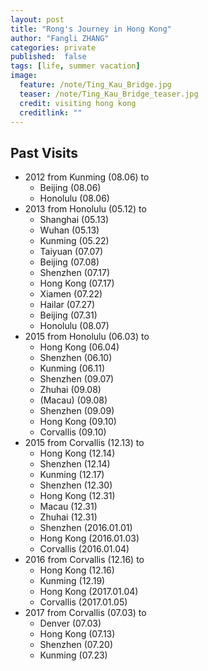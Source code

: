 ```yaml
---
layout: post
title: "Rong's Journey in Hong Kong"
author: "Fangli ZHANG"
categories: private
published:  false
tags: [life, summer vacation]
image:
  feature: /note/Ting_Kau_Bridge.jpg
  teaser: /note/Ting_Kau_Bridge_teaser.jpg
  credit: visiting hong kong
  creditlink: ""
---
```

## Past Visits
-   2012 from Kunming (08.06) to
    -   Beijing (08.06)
    -   Honolulu (08.06)
-   2013 from Honolulu (05.12) to
    -   Shanghai (05.13)
    -   Wuhan (05.13)
    -   Kunming (05.22)
    -   Taiyuan (07.07)
    -   Beijing (07.08)
    -   Shenzhen (07.17)
    -   Hong Kong (07.17)
    -   Xiamen (07.22)
    -   Hailar (07.27)
    -   Beijing (07.31)
    -   Honolulu (08.07)
-   2015 from Honolulu (06.03) to
    -   Hong Kong (06.04)
    -   Shenzhen (06.10)
    -   Kunming (06.11)
    -   Shenzhen (09.07)
    -   Zhuhai (09.08)
    -   (Macau) (09.08)
    -   Shenzhen (09.09)
    -   Hong Kong (09.10)
    -   Corvallis (09.10)
-   2015 from Corvallis (12.13) to
    -   Hong Kong (12.14)
    -   Shenzhen (12.14)
    -   Kunming (12.17)
    -   Shenzhen (12.30)
    -   Hong Kong (12.31)
    -   Macau (12.31)
    -   Zhuhai (12.31)
    -   Shenzhen (2016.01.01)
    -   Hong Kong (2016.01.03)
    -   Corvallis (2016.01.04)
-   2016 from Corvallis (12.16) to
    -   Hong Kong (12.16)
    -   Kunming (12.19)
    -   Hong Kong (2017.01.04)
    -   Corvallis (2017.01.05)
-   2017 from Corvallis (07.03) to
    -   Denver (07.03)
    -   Hong Kong (07.13)
    -   Shenzhen (07.20)
    -   Kunming (07.23)

<html>
    <head>
    <style>
        #chartdiv {
            width: 100%;
            height: 400px;
        }
        .map-marker {
            margin-left: -5px;
            margin-top: -5px;
        }
        .map-marker.map-clickable {
            cursor: pointer;
        }
        .pulse {
            width: 0px;
            height: 0px;
            border: 0px solid #f7f14c;
            -webkit-border-radius: 30px;
            -moz-border-radius: 30px;
            border-radius: 30px;
            background-color: #716f42;
            z-index: 10;
            position: absolute;
      }
      .map-marker .dot {
            border: 10px solid #FFFFFF;
            background: transparent;
            -webkit-border-radius: 100px;
            -moz-border-radius: 100px;
            border-radius: 100px;
            height: 40px;
            width: 40px;
            -webkit-animation: pulse 0s ease-out;
            -moz-animation: pulse 0s ease-out;
            animation: pulse 1s ease-out;
            -webkit-animation-iteration-count: infinite;
            -moz-animation-iteration-count: infinite;
            animation-iteration-count: infinite;
            position: absolute;
            top: -25px;
            left: -25px;
            z-index: 1;
            opacity: 0;
    }
    @-moz-keyframes pulse {
           0% {
              -moz-transform: scale(0);
              opacity: 0.0;
           }
           25% {
              -moz-transform: scale(0);
              opacity: 0.1;
           }
           50% {
              -moz-transform: scale(0.1);
              opacity: 0.3;
           }
           75% {
              -moz-transform: scale(0.5);
              opacity: 0.5;
           }
           100% {
              -moz-transform: scale(1);
              opacity: 0.0;
           }
    }
    @-webkit-keyframes "pulse" {
           0% {
              -webkit-transform: scale(0);
              opacity: 0.0;
           }
           25% {
              -webkit-transform: scale(0);
              opacity: 0.1;
           }
           50% {
              -webkit-transform: scale(0.1);
              opacity: 0.3;
           }
           75% {
              -webkit-transform: scale(0.5);
              opacity: 0.5;
           }
           100% {
              -webkit-transform: scale(1);
              opacity: 0.0;
           }
       }
    </style>
    </head>
    <body>
    <script src="https://www.amcharts.com/lib/3/ammap.js"></script>
    <script src="https://www.amcharts.com/lib/3/maps/js/worldLow.js"></script>
    <script src="https://www.amcharts.com/lib/3/themes/light.js"></script>
    <script>
    var targetSVG = "M9,0C4.029,0,0,4.029,0,9s4.029,9,9,9s9-4.029,9-9S13.971,0,9,0z M9,15.93 c-3.83,0-6.93-3.1-6.93-6.93S5.17,2.07,9,2.07s6.93,3.1,6.93,6.93S12.83,15.93,9,15.93 M12.5,9c0,1.933-1.567,3.5-3.5,3.5S5.5,10.933,5.5,9S7.067,5.5,9,5.5 S12.5,7.067,12.5,9z";
    var planeSVG = "m2,106h28l24,30h72l-44,-133h35l80,132h98c21,0 21,34 0,34l-98,0 -80,134h-35l43,-133h-71l-24,30h-28l15,-47";

    var map = AmCharts.makeChart( "chartdiv", {
        "type": "map",
        "theme": "light",
        "dragMap": true,
        "projection": "miller",
        "mouseWheelZoomEnabled": true,
        "showBalloonOnSelectedObject": true,
        "backgroundAlpha": 1,
        "backgroundColor": "#000",

        "dataProvider": {
            "mapURL": "/assets/map/hongKongHigh.svg",

            "zoomLevel": 0.9,
            "zoomLatitude": 22.38,
            "zoomLongitude": 114.15,

            "lines": [
            { "color": "#00FF00", "id": "line1", "arc": -0.89, "latitudes": [ 22.315547, 22.368413, 22.292533 ], "longitudes": [ 113.93539, 114.078033, 114.200764]},
            { "id": "line2", "arc": -0.6, "latitudes": [ 22.315547, 22.329893], "longitudes": [ 113.93539, 114.192996]},
            { "id": "line3", "arc": -0.6, "latitudes": [ 22.315547, 22.287591], "longitudes": [ 113.93539, 114.147563]},
            { "id": "line4", "arc": -0.6, "latitudes": [ 22.315547, 22.249687], "longitudes": [ 113.93539, 114.169053]}
            ],

            "images": [
{"color": "#00FF00", "svgPath": targetSVG, "title": "Hong Kong International Airport", "latitude": 22.315547, "longitude": 113.93539, "scale": 0.8},
{"color": "#FF0000", "svgPath": targetSVG, "title": "Royal View Hotel", "latitude": 22.368413, "longitude": 114.078033, "scale": 0.8},
{"color": "#FF0000", "svgPath": targetSVG, "title": "Ibis North Point", "latitude": 22.292533, "longitude": 114.200764, "scale": 0.8},
{"type": "circle", "title": "Hong Kong Baptist University", "latitude": 22.337857, "longitude": 114.181962, "scale": 0.5},
{"type": "circle", "title": "Regal Oriental Hotel", "latitude": 22.329893, "longitude": 114.192996, "scale": 0.5},
{"type": "circle", "title": "ibis Central and Sheung Wan", "latitude": 22.287591, "longitude": 114.147563, "scale": 0.5},
{"type": "circle", "title": "Ovolo Southside", "latitude": 22.249687, "longitude": 114.169053, "scale": 0.5},
{"type": "circle", "title": "Repulse Bay", "latitude": 22.23672, "longitude": 114.196825, "scale": 0.5},
{"type": "circle", "title": "Shek O Bay", "latitude": 22.228653, "longitude": 114.250842, "scale": 0.5},
{"type": "circle", "title": "Stanley Promenade", "latitude": 22.218514, "longitude": 114.210928, "scale": 0.5},
{"type": "circle", "title": "Siu Sai Wan Promenade ", "latitude": 22.265762, "longitude": 114.252166, "scale": 0.5},
{"type": "circle", "title": "Ap Lei Chau", "latitude": 22.244854, "longitude": 114.152796, "scale": 0.5},
{"type": "circle", "title": "Sok Kwu Wan", "latitude": 22.205452, "longitude": 114.131675, "scale": 0.5},
{"type": "circle", "title": "Hung Shing Ye Beach", "latitude": 22.218764, "longitude": 114.119576, "scale": 0.5},
{"type": "circle", "title": "Yung Shue Wan", "latitude": 22.226131, "longitude": 114.108486, "scale": 0.5},
{"type": "circle", "title": "Aberdeen Promenade", "latitude": 22.247719, "longitude": 114.152486, "scale": 0.5},
{"type": "circle", "title": "Shau Kei Wan", "latitude": 22.282827, "longitude": 114.228369, "scale": 0.5},
{"type": "circle", "title": "Quarry Bay", "latitude": 22.288968, "longitude": 114.219832, "scale": 0.5},
{"type": "circle", "title": "Causeway Bay", "latitude": 22.287718, "longitude": 114.191775, "scale": 0.5},
{"type": "circle", "title": "Wan Chai", "latitude": 22.277997, "longitude": 114.173484, "scale": 0.5},
{"type": "circle", "title": "Victoria Peak", "latitude": 22.275675, "longitude": 114.145511, "scale": 0.5},
{"type": "circle", "title": "North Point", "latitude": 22.293293, "longitude": 114.201295, "scale": 0.5},
{"type": "circle", "title": "Kowloon Bay", "latitude": 22.317758, "longitude": 114.193661, "scale": 0.5},
{"type": "circle", "title": "Tsim Sha Tsui", "latitude": 22.293233, "longitude": 114.171463, "scale": 0.5},
{"type": "circle", "title": "China Hong Kong Ferry Terminal", "latitude": 22.299447, "longitude": 114.167288, "scale": 0.5},
{"type": "circle", "title": "Tian Tan Buddha", "latitude": 22.254412, "longitude": 113.905166, "scale": 0.5},
{"type": "circle", "title": "Kowloon Walled City", "latitude": 22.331835, "longitude": 114.190229, "scale": 0.5},
{"type": "circle", "title": "Sai Wan War Cemetery", "latitude": 22.259283, "longitude": 114.234398, "scale": 0.5},
{"type": "circle", "title": "Sai Wan War Cemetery", "latitude": 22.259283, "longitude": 114.234398, "scale": 0.5},
{"color": "#FFFF00", "type": "circle", "title": "Hen Keng", "latitude": 22.361471, "longitude": 114.171836, "scale": 0.5},
{"color": "#FFFF00", "type": "circle", "title": "Hong Kong Heritage Museum", "latitude": 22.377524, "longitude": 114.186285, "scale": 0.5},
{"color": "#FFFF00", "type": "circle", "title": "Sham Shui Po", "latitude": 22.329071, "longitude": 114.163497, "scale": 0.5},
{"color": "#FFFF00", "type": "circle", "title": "Sha Tin Racecourse", "latitude": 22.40037, "longitude": 114.206189, "scale": 0.5},
{"color": "#FFFF00", "type": "circle", "title": "Hong Kong Gold Coast", "latitude": 22.371098, "longitude": 113.989288, "scale": 0.5},
{"color": "#FFFF00", "type": "circle", "title": "Butterfly Beach", "latitude": 22.373539, "longitude": 113.958817, "scale": 0.5},
{"color": "#FFFF00", "type": "circle", "title": "Sai Kung", "latitude": 22.380377, "longitude": 114.272727, "scale": 0.5},
{"color": "#FFFF00", "type": "circle", "title": "Silverstrand Beach", "latitude": 22.322392, "longitude": 114.270947, "scale": 0.5},  
            {
              "svgPath": planeSVG,
              "positionOnLine": 0,
              "color": "#FFFFFF",
              "animateAlongLine": true,
              "lineId": "line1",
              "flipDirection": false,
              "loop": true,
              "scale": 0.08,
              "positionScale": 1
            }
            ]
        },

            "areasSettings": {
                "color": "#FFCC00",
                "outlineThickness": 0.2,
                "unlistedAreasColor": "#FFFFFF",
                "unlistedAreasAlpha": 0.6
            },

            "imagesSettings": {
              "color": "#FFFF00",
              "rollOverColor": "#00FF00",
              "selectedColor": "#000000",
              "pauseDuration": 0.3,
              "animationDuration": 5,
              "adjustAnimationSpeed": true,
              "scale": 0.2
            },

            "linesSettings": {
              "arc": -0.6,
              "color": "#FFFF00",
              "alpha": 1,
              "thickness": 0.5
            },

            "balloon": {
                "drop": true
            },

            "zoomControl": {
              "homeButtonEnabled": false,
              "zoomControlEnabled": false,
              "buttonSize": 10,
              "gridHeight": 0,
              "draggerAlpha": 0,
              "gridAlpha": 0
            },

            "backgroundZoomsToTop": true,
            "linesAboveImages": true
    } );
    map.addListener( "positionChanged", updateCustomMarkers );

    function updateCustomMarkers( event ) {
      var map = event.chart;

      for ( var x in map.dataProvider.images ) {
        var image = map.dataProvider.images[ x ];
        if (x == 1) {
            if ( 'undefined' == typeof image.externalElement )
            image.externalElement = createCustomMarker( image );
            var xy = map.coordinatesToStageXY( image.longitude, image.latitude );
            image.externalElement.style.top = xy.y + 'px';
            image.externalElement.style.left = xy.x + 'px';
        }
      }
    }

    function createCustomMarker( image ) {
      var holder = document.createElement( 'div' );
      holder.className = 'map-marker';
      holder.title = image.title;
      holder.style.position = 'absolute';

      if ( undefined != image.url ) {
        holder.onclick = function() {
          window.location.href = image.url;
        };
        holder.className += ' map-clickable';
      }

      var dot = document.createElement( 'div' );
      dot.className = 'dot';
      holder.appendChild( dot );

      var pulse = document.createElement( 'div' );
      pulse.className = 'pulse';
      holder.appendChild( pulse );

      image.chart.chartDiv.appendChild( holder );

      return holder;
    }
    </script>
    </body>
    <div id="chartdiv"></div>
</html>

## Coming Visits
+   荃灣 Tsuen Wan
    +   [機場核心計劃展覽中心]()
+   沙田 Sha Tin
    +   [香港文化博物館 Hong Kong Heritage Museum](https://www.douban.com/event/28945753/)
    +   [沙田馬場 Sha Tin Racecourse](http://entertainment.hkjc.com/entertainment/chinese/go-racing/sha-tin-racecourse.aspx)
    +   [大圍顯徑 Hen Keng]()
+   屯門 Tuen Mun
    +   [香港黃金海岸 Hong Kong Gold Coast]()
    +   [蝴蝶灣 Butterfly Beach]()
+   西貢 Sai Kung
    +   [銀線灣 Silverstrand Beach]()

## Dining
+   荃灣 Tsuen Wan
    +   帝景酒店 Royal View Hotel
        +   空中花園 Roof Top Garden
    +   荃灣 Tsuen Wan
        +   海連茶樓 (福來邨永嘉樓地下15-16號舖)
        +   常滿雞煲火鍋專門店 (二陂坊25號地下)
        +   正宗山西刀削麵皇 (沙咀道245號坤德樓地下)
        +   老闆娘雲南米線 (曹公街8號香車街熟食中心)
+   九龍塘 Kowloon Tong
    +   香港城市大學 City University of Hong Kong
        +   Bistro (7樓，Academic 3)
        +   城大中菜廳 (8樓，康樂樓)
+   沙田 Sha Tin
    +   城門河 Shing Mun River
        +   陳根記 Chan Kun Kee (禾輋邨街市大牌檔)
+   中環 Central
    +   上環站A2出口
        +   九記牛腩 Kau Kee Restaurant (歌賦街21號地舖)
        +   PMQ元創方 Police Married Quarters
+   西貢 Sai Kung
    +   Tui Min Hoi
        +   滿記甜品 (普通道10號地下)
        +   西貢松記車仔麵 (福民路高勝樓)
